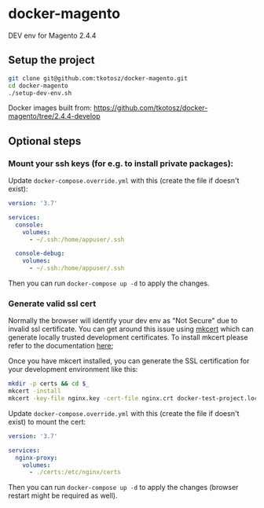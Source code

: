 # docker-magento

DEV env for Magento 2.4.4

## Setup the project

```sh
git clone git@github.com:tkotosz/docker-magento.git
cd docker-magento
./setup-dev-env.sh
```

Docker images built from: https://github.com/tkotosz/docker-magento/tree/2.4.4-develop

## Optional steps

### Mount your ssh keys (for e.g. to install private packages):

Update `docker-compose.override.yml` with this (create the file if doesn't exist):
```yml
version: '3.7'

services:
  console:
    volumes:
      - ~/.ssh:/home/appuser/.ssh

  console-debug:
    volumes:
      - ~/.ssh:/home/appuser/.ssh
```
Then you can run `docker-compose up -d` to apply the changes.

### Generate valid ssl cert

Normally the browser will identify your dev env as "Not Secure" due to invalid ssl certificate.
You can get around this issue using [mkcert](https://github.com/FiloSottile/mkcert) which can generate locally trusted development certificates.
To install mkcert please refer to the documentation [here](https://github.com/FiloSottile/mkcert#installation);

Once you have mkcert installed, you can generate the SSL certification for your development environment like this:
```bash
mkdir -p certs && cd $_
mkcert -install
mkcert -key-file nginx.key -cert-file nginx.crt docker-test-project.local *.docker-test-project.local
```

Update `docker-compose.override.yml` with this (create the file if doesn't exist) to mount the cert:
```yml
version: '3.7'

services:
  nginx-proxy:
    volumes:
      - ./certs:/etc/nginx/certs
```
Then you can run `docker-compose up -d` to apply the changes (browser restart might be required as well).
